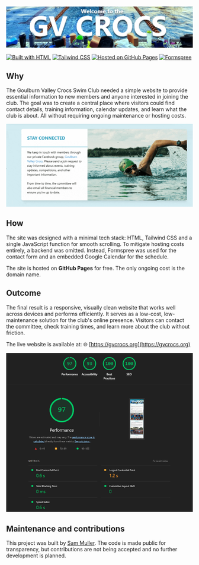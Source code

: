 ![GV Crocs Website](screenshots/header.png)

[![Built with HTML](https://img.shields.io/badge/Built%20with-HTML-orange?logo=html5&logoColor=white)](https://developer.mozilla.org/en-US/docs/Web/HTML) [![Tailwind CSS](https://img.shields.io/badge/Styled%20with-Tailwind%20CSS-38B2AC?logo=tailwindcss&logoColor=white)](https://tailwindcss.com) [![Hosted on GitHub Pages](https://img.shields.io/badge/Hosted%20on-GitHub%20Pages-121013?logo=github)](https://pages.github.com) [![Formspree](https://img.shields.io/badge/Forms%20by-Formspree-red)](https://formspree.io)

## Why

The Goulburn Valley Crocs Swim Club needed a simple website to provide essential information to new members and anyone interested in joining the club. The goal was to create a central place where visitors could find contact details, training information, calendar updates, and learn what the club is about. All without requiring ongoing maintenance or hosting costs.

![Hover GIF](screenshots/hover.gif)

## How

The site was designed with a minimal tech stack: HTML, Tailwind CSS and a single JavaScript function for smooth scrolling.
To mitigate hosting costs entirely, a backend was omitted. Instead, Formspree was used for the contact form and an embedded Google Calendar for the schedule.

The site is hosted on **GitHub Pages** for free. The only ongoing cost is the domain name.

## Outcome

The final result is a responsive, visually clean website that works well across devices and performs efficiently. It serves as a low-cost, low-maintenance solution for the club's online presence. Visitors can contact the committee, check training times, and learn more about the club without friction.

The live website is available at: 🌐 [https://gvcrocs.org](https://gvcrocs.org)

![Lighthouse Results](screenshots/lighthouse.png)

## Maintenance and contributions

This project was built by [Sam Muller](https://github.com/SamTheSomebody). The code is made public for transparency, but contributions are not being accepted and no further development is planned.
